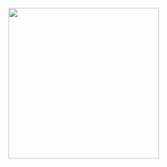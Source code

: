 <h1 align="left">
  <br>
  <img src="https://user-images.githubusercontent.com/56169582/97902385-98043800-1d4e-11eb-8344-6c5d1816aa2f.png" height="300" width="auto">
  <br>
</h1>
